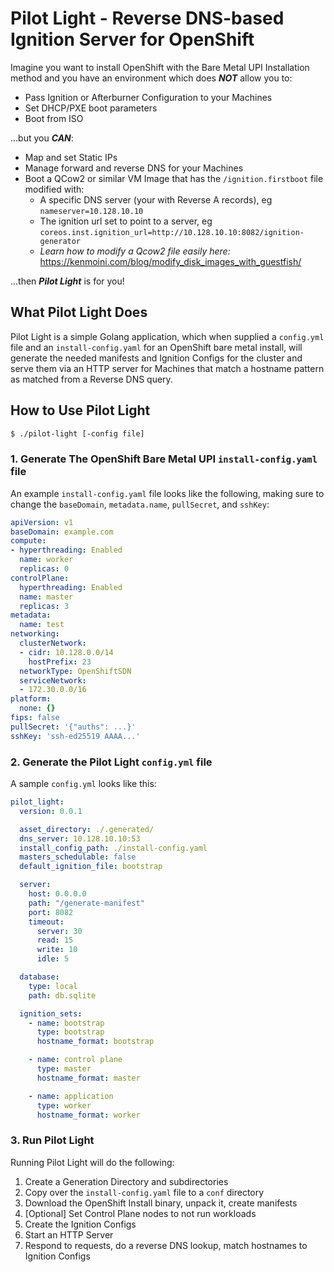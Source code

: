# Pilot Light - Reverse DNS-based Ignition Server for OpenShift

Imagine you want to install OpenShift with the Bare Metal UPI Installation method and you have an environment which does ***NOT*** allow you to:

- Pass Ignition or Afterburner Configuration to your Machines
- Set DHCP/PXE boot parameters
- Boot from ISO

...but you ***CAN***:

- Map and set Static IPs
- Manage forward and reverse DNS for your Machines
- Boot a QCow2 or similar VM Image that has the `/ignition.firstboot` file modified with:
  - A specific DNS server (your with Reverse A records), eg `nameserver=10.128.10.10`
  - The ignition url set to point to a server, eg `coreos.inst.ignition_url=http://10.128.10.10:8082/ignition-generator`
  - *Learn how to modify a Qcow2 file easily here:* https://kenmoini.com/blog/modify_disk_images_with_guestfish/

...then ***Pilot Light*** is for you!

## What Pilot Light Does

Pilot Light is a simple Golang application, which when supplied a `config.yml` file and an `install-config.yaml` for an OpenShift bare metal install, will generate the needed manifests and Ignition Configs for the cluster and serve them via an HTTP server for Machines that match a hostname pattern as matched from a Reverse DNS query.

## How to Use Pilot Light

```bash
$ ./pilot-light [-config file]
```

### 1. Generate The OpenShift Bare Metal UPI `install-config.yaml` file

An example `install-config.yaml` file looks like the following, making sure to change the `baseDomain`, `metadata.name`, `pullSecret`, and `sshKey`:

```yaml
apiVersion: v1
baseDomain: example.com
compute:
- hyperthreading: Enabled
  name: worker
  replicas: 0
controlPlane:
  hyperthreading: Enabled
  name: master
  replicas: 3
metadata:
  name: test
networking:
  clusterNetwork:
  - cidr: 10.128.0.0/14
    hostPrefix: 23
  networkType: OpenShiftSDN
  serviceNetwork:
  - 172.30.0.0/16
platform:
  none: {}
fips: false
pullSecret: '{"auths": ...}'
sshKey: 'ssh-ed25519 AAAA...'
```

### 2. Generate the Pilot Light `config.yml` file

A sample `config.yml` looks like this:

```yaml
pilot_light:
  version: 0.0.1

  asset_directory: ./.generated/
  dns_server: 10.128.10.10:53
  install_config_path: ./install-config.yaml
  masters_schedulable: false
  default_ignition_file: bootstrap

  server:
    host: 0.0.0.0
    path: "/generate-manifest"
    port: 8082
    timeout:
      server: 30
      read: 15
      write: 10
      idle: 5

  database:
    type: local
    path: db.sqlite

  ignition_sets:
    - name: bootstrap
      type: bootstrap
      hostname_format: bootstrap

    - name: control plane
      type: master
      hostname_format: master

    - name: application
      type: worker
      hostname_format: worker
```

### 3. Run Pilot Light

Running Pilot Light will do the following:

1. Create a Generation Directory and subdirectories
2. Copy over the `install-config.yaml` file to a `conf` directory
3. Download the OpenShift Install binary, unpack it, create manifests
4. [Optional] Set Control Plane nodes to not run workloads
5. Create the Ignition Configs
6. Start an HTTP Server
7. Respond to requests, do a reverse DNS lookup, match hostnames to Ignition Configs